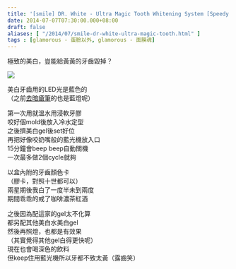```yaml
---
title: '[smile] DR. White - Ultra Magic Tooth Whitening System [Speedy formula]'
date: 2014-07-07T07:30:00.000+08:00
draft: false
aliases: [ "/2014/07/smile-dr-white-ultra-magic-tooth.html" ]
tags : [glamorous - 蛋臉以外, glamorous - 面膜魂]
---
```


極致的美白，豈能給黃黃的牙齒毀掉？  

![](/images/drwhite.jpg)

美白牙齒用的LED光是藍色的  
（之前[去暗瘡筆](https://hidie.net/sensation/)的也是藍燈呢）  
  
第一次用就溫水用浸軟牙膠  
咬好個mold後放入冷水定型  
之後擠美白gel後set好位  
再把好像咬奶嘴般的藍光機放入口  
15分鐘會beep beep自動關機  
一次最多做2個cycle就夠  
  
以盒內附的牙齒顏色卡  
（膠卡，對照十世都可以）  
兩星期後我白了一度半未到兩度  
期間乖乖的戒了咖啡濃茶紅酒  
  
之後因為配這家的gel太不化算  
都另配其他美白水美白gel  
然後再照燈，也都是有效果  
（其實覺得其他gel白得更快呢）  
現在也會喝深色的飲料  
但keep住用藍光機所以牙都不致太黃（露齒笑）
